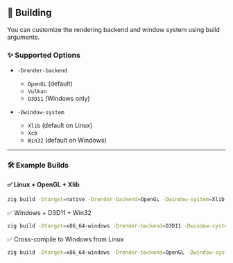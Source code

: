 ## 🚧 Building

You can customize the rendering backend and window system using build arguments.

### ✨ Supported Options

- `-Drender-backend`
  - `OpenGL` (default)
  - `Vulkan`
  - `D3D11` (Windows only)

- `-Dwindow-system`
  - `Xlib` (default on Linux)
  - `Xcb`
  - `Win32` (default on Windows)

---

### 🛠 Example Builds

#### ✅ Linux + OpenGL + Xlib
```bash
zig build -Dtarget=native -Drender-backend=OpenGL -Dwindow-system=Xlib
```
✅ Windows + D3D11 + Win32

```bash
zig build -Dtarget=x86_64-windows -Drender-backend=D3D11 -Dwindow-system=Win32
```

✅ Cross-compile to Windows from Linux

```bash
zig build -Dtarget=x86_64-windows -Drender-backend=OpenGL -Dwindow-system=Win32
```
